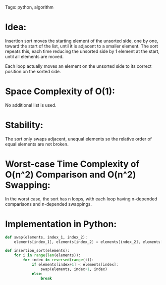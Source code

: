 Tags: python, algorithm

# Idea:

Insertion sort moves the starting element of the unsorted side, one by one, toward the start of the list, until it is adjacent to a smaller element. The sort repeats this, each time reducing the unsorted side by 1 element at the start, until all elements are moved.

Each loop actually moves an element on the unsorted side to its correct position on the sorted side.

# Space Complexity of O(1):

No additional list is used.

# Stability:

The sort only swaps adjacent, unequal elements so the relative order of equal elements are not broken.

# Worst-case Time Complexity of O(n^2) Comparison and O(n^2) Swapping:

In the worst case, the sort has n loops, with each loop having n-depended comparisons and n-depended swappings.

# Implementation in Python:

```python
def swap(elements, index_1, index_2):
    elements[index_1], elements[index_2] = elements[index_2], elements[index_1]

def insertion_sort(elements):
    for i in range(len(elements)):
        for index in reversed(range(i)):
            if elements[index+1] < elements[index]:
                swap(elements, index+1, index)
            else:
                break
```
